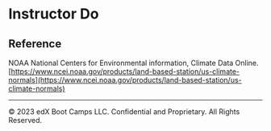# Instructor Do

## Reference

NOAA National Centers for Environmental information, Climate Data Online. [https://www.ncei.noaa.gov/products/land-based-station/us-climate-normals](https://www.ncei.noaa.gov/products/land-based-station/us-climate-normals)

---

© 2023 edX Boot Camps LLC. Confidential and Proprietary. All Rights Reserved.
